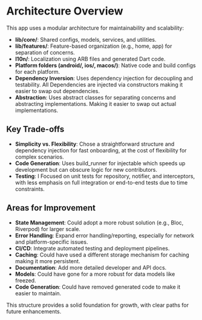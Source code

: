 # Architecture Overview

This app uses a modular architecture for maintainability and scalability:

- **lib/core/**: Shared configs, models, services, and utilities.
- **lib/features/**: Feature-based organization (e.g., home, app) for separation of concerns.
- **l10n/**: Localization using ARB files and generated Dart code.
- **Platform folders (android/, ios/, macos/)**: Native code and build configs for each platform.
- **Dependency Inversion**: Uses dependency injection for decoupling and testability. All Dependencies are injected via constructors making it easier to swap out dependencies.
- **Abstraction**: Uses abstract classes for separating concerns and abstracting implementations. Making it easier to swap out actual implementations.

## Key Trade-offs

- **Simplicity vs. Flexibility**: Chose a straightforward structure and dependency injection for fast onboarding, at the cost of flexibility for complex scenarios.
- **Code Generation**: Uses build_runner for injectable which speeds up development but can obscure logic for new contributors.
- **Testing**: I Focused on unit tests for repository, notifier, and interceptors, with less emphasis on full integration or end-to-end tests due to time constraints.

## Areas for Improvement

- **State Management**: Could adopt a more robust solution (e.g., Bloc, Riverpod) for larger scale.
- **Error Handling**: Expand error handling/reporting, especially for network and platform-specific issues.
- **CI/CD**: Integrate automated testing and deployment pipelines.
- **Caching**: Could have used a different storage mechanism for caching making it more persistent.
- **Documentation**: Add more detailed developer and API docs.
- **Models**: Could have gone for a more robust for data models like freezed.
- **Code Generation**: Could have removed generated code to make it easier to maintain.

This structure provides a solid foundation for growth, with clear paths for future enhancements.
